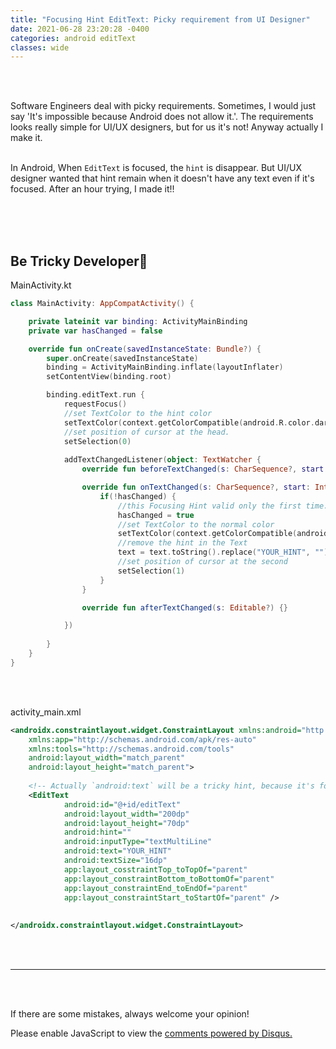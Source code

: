 ```yaml
---
title: "Focusing Hint EditText: Picky requirement from UI Designer"
date: 2021-06-28 23:20:28 -0400
categories: android editText
classes: wide
---
```


<br>
<br>

Software Engineers deal with picky requirements. Sometimes, I would just say 'It's impossible because Android does not allow it.'.
The requirements looks really simple for UI/UX designers, but for us it's not! Anyway actually I make it.
<br>
<br>

In Android, When `EditText` is focused, the `hint` is disappear. But UI/UX designer wanted that hint remain when it doesn't have any text even if it's focused.
After an hour trying, I made it!!

<br>
<br>
<br>

Be Tricky Developer👻
-------------------------
MainActivity.kt
```kotlin
class MainActivity: AppCompatActivity() {

    private lateinit var binding: ActivityMainBinding
    private var hasChanged = false

    override fun onCreate(savedInstanceState: Bundle?) {
        super.onCreate(savedInstanceState)
        binding = ActivityMainBinding.inflate(layoutInflater)
        setContentView(binding.root)

        binding.editText.run {
            requestFocus()
            //set TextColor to the hint color
            setTextColor(context.getColorCompatible(android.R.color.darker_gray))
            //set position of cursor at the head.
            setSelection(0)
			
            addTextChangedListener(object: TextWatcher {
                override fun beforeTextChanged(s: CharSequence?, start: Int, count: Int, after: Int) {}

                override fun onTextChanged(s: CharSequence?, start: Int, before: Int, count: Int) {
                    if(!hasChanged) {
                        //this Focusing Hint valid only the first time.
                        hasChanged = true
                        //set TextColor to the normal color
                        setTextColor(context.getColorCompatible(android.R.color.black))
                        //remove the hint in the Text
                        text = text.toString().replace("YOUR_HINT", "").toEditable()
                        //set position of cursor at the second
                        setSelection(1)
                    }
                }

                override fun afterTextChanged(s: Editable?) {}

            })
			
        }
    }
}
```

<br>
<br>

activity_main.xml
```xml
<androidx.constraintlayout.widget.ConstraintLayout xmlns:android="http://schemas.android.com/apk/res/android"
    xmlns:app="http://schemas.android.com/apk/res-auto"
    xmlns:tools="http://schemas.android.com/tools"
    android:layout_width="match_parent"
    android:layout_height="match_parent">
	
	<!-- Actually `android:text` will be a tricky hint, because it's focused. -->
	<EditText
            android:id="@+id/editText"
            android:layout_width="200dp"
            android:layout_height="70dp"
            android:hint=""
            android:inputType="textMultiLine"
            android:text="YOUR_HINT"
            android:textSize="16dp"
            app:layout_cosstraintTop_toTopOf="parent"
            app:layout_constraintBottom_toBottomOf="parent"
            app:layout_constraintEnd_toEndOf="parent"
            app:layout_constraintStart_toStartOf="parent" />
	
	
</androidx.constraintlayout.widget.ConstraintLayout>
```
<br>
<br>

*********************

<br>
<br>

If there are some mistakes, always welcome your opinion!


<div id="disqus_thread"></div>
<script>
    /**
    *  RECOMMENDED CONFIGURATION VARIABLES: EDIT AND UNCOMMENT THE SECTION BELOW TO INSERT DYNAMIC VALUES FROM YOUR PLATFORM OR CMS.
    *  LEARN WHY DEFINING THESE VARIABLES IS IMPORTANT: https://disqus.com/admin/universalcode/#configuration-variables    */
    /*
    var disqus_config = function () {
    this.page.url = PAGE_URL;  // Replace PAGE_URL with your page's canonical URL variable
    this.page.identifier = PAGE_IDENTIFIER; // Replace PAGE_IDENTIFIER with your page's unique identifier variable
    };
    */
    (function() { // DON'T EDIT BELOW THIS LINE
    var d = document, s = d.createElement('script');
    s.src = 'https://joon-github-io.disqus.com/embed.js';
    s.setAttribute('data-timestamp', +new Date());
    (d.head || d.body).appendChild(s);
    })();
</script>
<noscript>Please enable JavaScript to view the <a href="https://disqus.com/?ref_noscript">comments powered by Disqus.</a></noscript>

